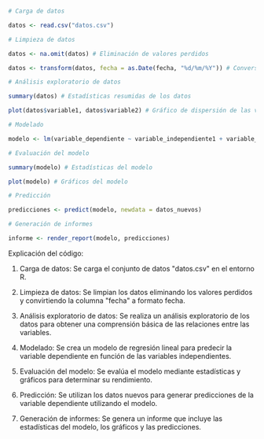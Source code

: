 ```r

# Carga de datos

datos <- read.csv("datos.csv")

# Limpieza de datos

datos <- na.omit(datos) # Eliminación de valores perdidos

datos <- transform(datos, fecha = as.Date(fecha, "%d/%m/%Y")) # Conversión de la columna "fecha" a formato fecha

# Análisis exploratorio de datos

summary(datos) # Estadísticas resumidas de los datos

plot(datos$variable1, datos$variable2) # Gráfico de dispersión de las variables "variable1" y "variable2"

# Modelado

modelo <- lm(variable_dependiente ~ variable_independiente1 + variable_independiente2, data = datos)

# Evaluación del modelo

summary(modelo) # Estadísticas del modelo

plot(modelo) # Gráficos del modelo

# Predicción

predicciones <- predict(modelo, newdata = datos_nuevos)

# Generación de informes

informe <- render_report(modelo, predicciones)

```

Explicación del código:

1. Carga de datos: Se carga el conjunto de datos "datos.csv" en el entorno R.

2. Limpieza de datos: Se limpian los datos eliminando los valores perdidos y convirtiendo la columna "fecha" a formato fecha.

3. Análisis exploratorio de datos: Se realiza un análisis exploratorio de los datos para obtener una comprensión básica de las relaciones entre las variables.

4. Modelado: Se crea un modelo de regresión lineal para predecir la variable dependiente en función de las variables independientes.

5. Evaluación del modelo: Se evalúa el modelo mediante estadísticas y gráficos para determinar su rendimiento.

6. Predicción: Se utilizan los datos nuevos para generar predicciones de la variable dependiente utilizando el modelo.

7. Generación de informes: Se genera un informe que incluye las estadísticas del modelo, los gráficos y las predicciones.
